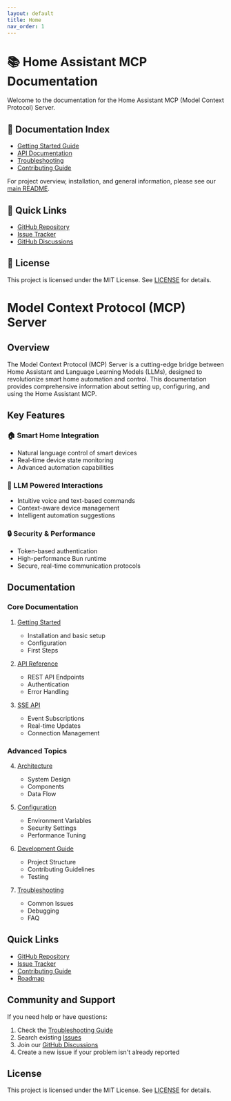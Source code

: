 ```yaml
---
layout: default
title: Home
nav_order: 1
---
```


# 📚 Home Assistant MCP Documentation

Welcome to the documentation for the Home Assistant MCP (Model Context Protocol) Server.

## 📑 Documentation Index

- [Getting Started Guide](getting-started.md)
- [API Documentation](api.md)
- [Troubleshooting](troubleshooting.md)
- [Contributing Guide](contributing.md)

For project overview, installation, and general information, please see our [main README](../README.md).

## 🔗 Quick Links

- [GitHub Repository](https://github.com/jango-blockchained/homeassistant-mcp)
- [Issue Tracker](https://github.com/jango-blockchained/homeassistant-mcp/issues)
- [GitHub Discussions](https://github.com/jango-blockchained/homeassistant-mcp/discussions)

## 📝 License

This project is licensed under the MIT License. See [LICENSE](../LICENSE) for details.

# Model Context Protocol (MCP) Server

## Overview

The Model Context Protocol (MCP) Server is a cutting-edge bridge between Home Assistant and Language Learning Models (LLMs), designed to revolutionize smart home automation and control. This documentation provides comprehensive information about setting up, configuring, and using the Home Assistant MCP.

## Key Features

### 🏠 Smart Home Integration
- Natural language control of smart devices
- Real-time device state monitoring
- Advanced automation capabilities

### 🤖 LLM Powered Interactions
- Intuitive voice and text-based commands
- Context-aware device management
- Intelligent automation suggestions

### 🔒 Security & Performance
- Token-based authentication
- High-performance Bun runtime
- Secure, real-time communication protocols

## Documentation

### Core Documentation
1. [Getting Started](getting-started.md)
   - Installation and basic setup
   - Configuration
   - First Steps

2. [API Reference](api.md)
   - REST API Endpoints
   - Authentication
   - Error Handling

3. [SSE API](sse-api.md)
   - Event Subscriptions
   - Real-time Updates
   - Connection Management

### Advanced Topics
4. [Architecture](architecture.md)
   - System Design
   - Components
   - Data Flow

5. [Configuration](getting-started.md#configuration)
   - Environment Variables
   - Security Settings
   - Performance Tuning

6. [Development Guide](development/development.md)
   - Project Structure
   - Contributing Guidelines
   - Testing

7. [Troubleshooting](troubleshooting.md)
   - Common Issues
   - Debugging
   - FAQ

## Quick Links

- [GitHub Repository](https://github.com/jango-blockchained/homeassistant-mcp)
- [Issue Tracker](https://github.com/jango-blockchained/homeassistant-mcp/issues)
- [Contributing Guide](contributing.md)
- [Roadmap](roadmap.md)

## Community and Support

If you need help or have questions:

1. Check the [Troubleshooting Guide](troubleshooting.md)
2. Search existing [Issues](https://github.com/jango-blockchained/homeassistant-mcp/issues)
3. Join our [GitHub Discussions](https://github.com/jango-blockchained/homeassistant-mcp/discussions)
4. Create a new issue if your problem isn't already reported

## License

This project is licensed under the MIT License. See [LICENSE](https://github.com/jango-blockchained/homeassistant-mcp/blob/main/LICENSE) for details. 